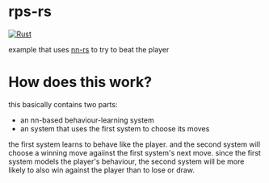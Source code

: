 # rps-rs
[![Rust](https://github.com/pro465/rps-rs/actions/workflows/rust.yml/badge.svg)](https://github.com/pro465/rps-rs/actions/workflows/rust.yml)

example that uses [nn-rs](https://github.com/pro465/nn-rs) to try to beat the player

# How does this work?
this basically contains two parts:
   * an nn-based behaviour-learning system
   * an system that uses the first system to choose its moves

the first system learns to behave like the player.
and the second system will choose a winning move agaiinst the first system's next move.
since the first system models the player's behaviour, the second system will be more likely to also win against the player than to lose or draw.
